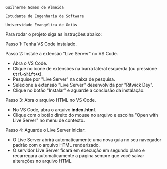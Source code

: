 `Guilherme Gomes de Almeida`

`Estudante de Engenharia de Software`

`Universidade Evangélica de Goiás` 

Para rodar o projeto siga as instruções abaixo:

Passo 1: Tenha VS Code instalado.

Passo 2: Instale a extensão "Live Server" no VS Code.

- Abra o VS Code.
- Clique no ícone de extensões na barra lateral esquerda (ou pressione **`Ctrl+Shift+X`**).
- Pesquise por "Live Server" na caixa de pesquisa.
- Selecione a extensão "Live Server" desenvolvida por "Ritwick Dey".
- Clique no botão "Instalar" e aguarde a conclusão da instalação.

Passo 3: Abra o arquivo HTML no VS Code.

- No VS Code, abra o arquivo **index.html**.
- Clique com o botão direito do mouse no arquivo e escolha "Open with Live Server" no menu de contexto.

Passo 4: Aguarde o Live Server iniciar.

- O Live Server abrirá automaticamente uma nova guia no seu navegador padrão com o arquivo HTML renderizado.
- O servidor Live Server ficará em execução em segundo plano e recarregará automaticamente a página sempre que você salvar alterações no arquivo HTML.